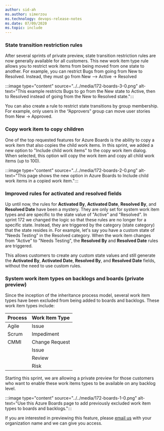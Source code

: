 ```yaml
---
author: sid-ah
ms.author: simerzou
ms.technology: devops-release-notes
ms.date: 07/09/2020
ms.topic: include
---
```


### State transition restriction rules

After several sprints of private preview, state transition restriction rules are now generally available for all customers. This new work item type rule allows you to restrict work items from being moved from one state to another. For example, you can restrict Bugs from going from New to Resolved. Instead, they must go from New –> Active -> Resolved  

:::image type="content" source="../../media/172-boards-3-0.png" alt-text="This example restricts Bugs to go from the New state to Active, then to Resolved instead of going from the New to Resolved state.":::

You can also create a rule to restrict state transitions by group membership. For example, only users in the “Approvers” group can move user stories from New -> Approved.

### Copy work item to copy children

One of the top requested features for Azure Boards is the ability to copy a work item that also copies the child work items. In this sprint, we added a new option to &quot;Include child work items&quot; to the copy work item dialog. When selected, this option will copy the work item and copy all child work items (up to 100).  

:::image type="content" source="../../media/172-boards-2-0.png" alt-text="This page shows the new option in Azure Boards to Include child work items in a copied work item.":::

### Improved rules for activated and resolved fields

Up until now, the rules for **Activated By**, **Activated Date**, **Resolved By**, and **Resolved Date** have been a mystery. They are only set for system work item types and are specific to the state value of "Active" and "Resolved". In sprint 172 we changed the logic so that these rules are no longer for a specific state. Instead, they are triggered by the category (state category) that the state resides in. For example, let's say you have a custom state of "Needs Testing" in the Resolved category. When the work item changes from "Active" to "Needs Testing", the **Resolved By** and **Resolved Date** rules are triggered.

This allows customers to create any custom state values and still generate the **Activated By**, **Activated Date**, **Resolved By**, and **Resolved Date** fields, without the need to use custom rules.
    
### System work item types on backlogs and boards (private preview)

Since the inception of the inheritance process model, several work item types have been excluded from being added to boards and backlogs. These work item types include:

| Process         | Work Item Type  | 
| :------------- | :------------------| 
| Agile             | Issue |
| Scrum           | Impediment |
| CMMI           | Change Request |
|                      | Issue |
|                      | Review |
|                      | Risk | 

Starting this sprint, we are allowing a private preview for those customers who want to enable these work items types to be available on any backlog level.  

:::image type="content" source="../../media/172-boards-1-0.png" alt-text="Use this Azure Boards page to add previously excluded work item types to boards and backlogs.":::

If you are interested in previewing this feature, please <a href="mailto: dahellem@microsoft.com">email us</a> with your organization name and we can give you access.
